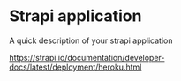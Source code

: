 # Strapi application

A quick description of your strapi application

https://strapi.io/documentation/developer-docs/latest/deployment/heroku.html
